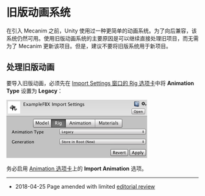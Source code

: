 # 旧版动画系统

在引入 Mecanim 之前，Unity 使用过一种更简单的动画系统。为了向后兼容，该系统仍然可用。使用旧版动画系统的主要原因是可以继续直接处理旧项目，而无需为了 Mecanim 更新该项目。但是，建议不要将旧版系统用于新项目。


## 处理旧版动画

要导入旧版动画，必须先在 [Import Settings 窗口的 Rig 选项卡](FBXImporter-Rig.html)中将 __Animation Type__ 设置为 __Legacy__：

![Import Settings 窗口上的 Rig 选项卡](../uploads/Main/Rig-3.png)

务必启用 [Animation 选项卡](class-AnimationClip.html)上的 __Import Animation__ 选项。

---

* <span class="page-edit"> 2018-04-25  Page amended with limited [editorial review](DocumentationEditorialReview.html)
</span>
